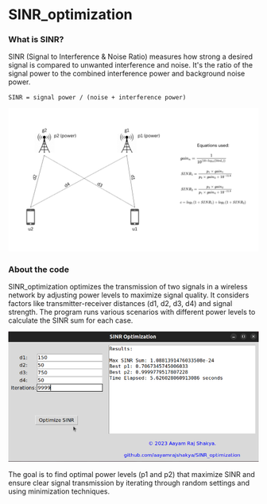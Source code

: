 # SINR_optimization

### What is SINR?
SINR (Signal to Interference & Noise Ratio) measures how strong a desired signal is compared to unwanted interference and noise. It's the ratio of the signal power to the combined interference power and background noise power.
```
SINR = signal power / (noise + interference power)
```

<img src="/diagram.png">

### About the code
SINR_optimization optimizes the transmission of two signals in a wireless network by adjusting power levels to maximize signal quality. It considers factors like transmitter-receiver distances (d1, d2, d3, d4) and signal strength. The program runs various scenarios with different power levels to calculate the SINR sum for each case.

<p float="center">
  <img src = "/demo.png">
</p>


The goal is to find optimal power levels (p1 and p2) that maximize SINR and ensure clear signal transmission by iterating through random settings and using minimization techniques.
